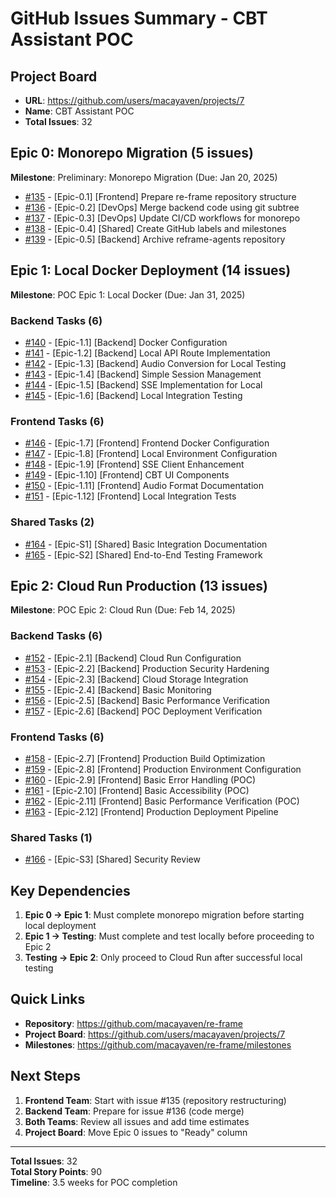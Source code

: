 # GitHub Issues Summary - CBT Assistant POC

## Project Board
- **URL**: https://github.com/users/macayaven/projects/7
- **Name**: CBT Assistant POC
- **Total Issues**: 32

## Epic 0: Monorepo Migration (5 issues)
**Milestone**: Preliminary: Monorepo Migration (Due: Jan 20, 2025)

- [#135](https://github.com/macayaven/re-frame/issues/135) - [Epic-0.1] [Frontend] Prepare re-frame repository structure
- [#136](https://github.com/macayaven/re-frame/issues/136) - [Epic-0.2] [DevOps] Merge backend code using git subtree
- [#137](https://github.com/macayaven/re-frame/issues/137) - [Epic-0.3] [DevOps] Update CI/CD workflows for monorepo
- [#138](https://github.com/macayaven/re-frame/issues/138) - [Epic-0.4] [Shared] Create GitHub labels and milestones
- [#139](https://github.com/macayaven/re-frame/issues/139) - [Epic-0.5] [Backend] Archive reframe-agents repository

## Epic 1: Local Docker Deployment (14 issues)
**Milestone**: POC Epic 1: Local Docker (Due: Jan 31, 2025)

### Backend Tasks (6)
- [#140](https://github.com/macayaven/re-frame/issues/140) - [Epic-1.1] [Backend] Docker Configuration
- [#141](https://github.com/macayaven/re-frame/issues/141) - [Epic-1.2] [Backend] Local API Route Implementation
- [#142](https://github.com/macayaven/re-frame/issues/142) - [Epic-1.3] [Backend] Audio Conversion for Local Testing
- [#143](https://github.com/macayaven/re-frame/issues/143) - [Epic-1.4] [Backend] Simple Session Management
- [#144](https://github.com/macayaven/re-frame/issues/144) - [Epic-1.5] [Backend] SSE Implementation for Local
- [#145](https://github.com/macayaven/re-frame/issues/145) - [Epic-1.6] [Backend] Local Integration Testing

### Frontend Tasks (6)
- [#146](https://github.com/macayaven/re-frame/issues/146) - [Epic-1.7] [Frontend] Frontend Docker Configuration
- [#147](https://github.com/macayaven/re-frame/issues/147) - [Epic-1.8] [Frontend] Local Environment Configuration
- [#148](https://github.com/macayaven/re-frame/issues/148) - [Epic-1.9] [Frontend] SSE Client Enhancement
- [#149](https://github.com/macayaven/re-frame/issues/149) - [Epic-1.10] [Frontend] CBT UI Components
- [#150](https://github.com/macayaven/re-frame/issues/150) - [Epic-1.11] [Frontend] Audio Format Documentation
- [#151](https://github.com/macayaven/re-frame/issues/151) - [Epic-1.12] [Frontend] Local Integration Tests

### Shared Tasks (2)
- [#164](https://github.com/macayaven/re-frame/issues/164) - [Epic-S1] [Shared] Basic Integration Documentation
- [#165](https://github.com/macayaven/re-frame/issues/165) - [Epic-S2] [Shared] End-to-End Testing Framework

## Epic 2: Cloud Run Production (13 issues)
**Milestone**: POC Epic 2: Cloud Run (Due: Feb 14, 2025)

### Backend Tasks (6)
- [#152](https://github.com/macayaven/re-frame/issues/152) - [Epic-2.1] [Backend] Cloud Run Configuration
- [#153](https://github.com/macayaven/re-frame/issues/153) - [Epic-2.2] [Backend] Production Security Hardening
- [#154](https://github.com/macayaven/re-frame/issues/154) - [Epic-2.3] [Backend] Cloud Storage Integration
- [#155](https://github.com/macayaven/re-frame/issues/155) - [Epic-2.4] [Backend] Basic Monitoring
- [#156](https://github.com/macayaven/re-frame/issues/156) - [Epic-2.5] [Backend] Basic Performance Verification
- [#157](https://github.com/macayaven/re-frame/issues/157) - [Epic-2.6] [Backend] POC Deployment Verification

### Frontend Tasks (6)
- [#158](https://github.com/macayaven/re-frame/issues/158) - [Epic-2.7] [Frontend] Production Build Optimization
- [#159](https://github.com/macayaven/re-frame/issues/159) - [Epic-2.8] [Frontend] Production Environment Configuration
- [#160](https://github.com/macayaven/re-frame/issues/160) - [Epic-2.9] [Frontend] Basic Error Handling (POC)
- [#161](https://github.com/macayaven/re-frame/issues/161) - [Epic-2.10] [Frontend] Basic Accessibility (POC)
- [#162](https://github.com/macayaven/re-frame/issues/162) - [Epic-2.11] [Frontend] Basic Performance Verification (POC)
- [#163](https://github.com/macayaven/re-frame/issues/163) - [Epic-2.12] [Frontend] Production Deployment Pipeline

### Shared Tasks (1)
- [#166](https://github.com/macayaven/re-frame/issues/166) - [Epic-S3] [Shared] Security Review

## Key Dependencies

1. **Epic 0 → Epic 1**: Must complete monorepo migration before starting local deployment
2. **Epic 1 → Testing**: Must complete and test locally before proceeding to Epic 2
3. **Testing → Epic 2**: Only proceed to Cloud Run after successful local testing

## Quick Links

- **Repository**: https://github.com/macayaven/re-frame
- **Project Board**: https://github.com/users/macayaven/projects/7
- **Milestones**: https://github.com/macayaven/re-frame/milestones

## Next Steps

1. **Frontend Team**: Start with issue #135 (repository restructuring)
2. **Backend Team**: Prepare for issue #136 (code merge)
3. **Both Teams**: Review all issues and add time estimates
4. **Project Board**: Move Epic 0 issues to "Ready" column

---

**Total Issues**: 32  
**Total Story Points**: 90  
**Timeline**: 3.5 weeks for POC completion